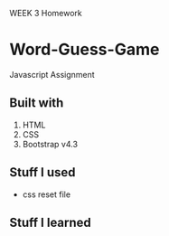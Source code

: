 WEEK 3 Homework

# Word-Guess-Game
Javascript Assignment

## Built with
1. HTML
2. CSS
3. Bootstrap v4.3

## Stuff I used
* css reset file

## Stuff I learned

